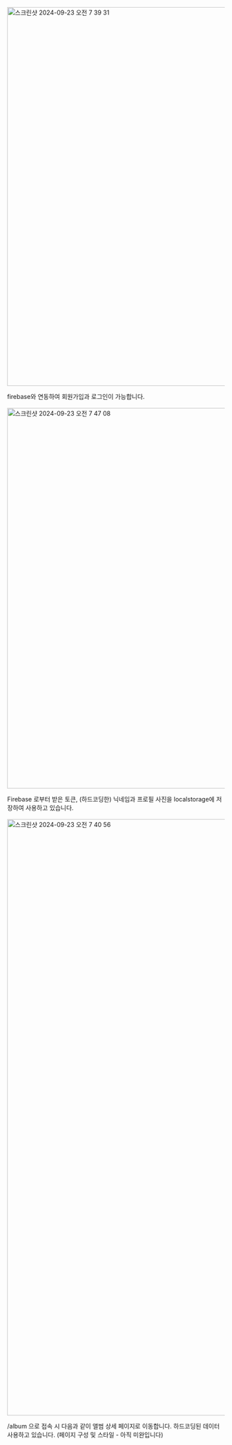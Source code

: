 <img width="878" alt="스크린샷 2024-09-23 오전 7 39 31" src="https://github.com/user-attachments/assets/3433d104-1958-440e-971c-e986cad22d1c">

firebase와 연동하여 회원가입과 로그인이 가능합니다.
<br/>
<br/>
<img width="882" alt="스크린샷 2024-09-23 오전 7 47 08" src="https://github.com/user-attachments/assets/1244239b-9a43-45d2-a72e-01e7b01bffad">

Firebase 로부터 받은 토큰, (하드코딩한) 닉네임과 프로필 사진을 localstorage에 저장하여 사용하고 있습니다.
<br/>
<br/>
<img width="1382" alt="스크린샷 2024-09-23 오전 7 40 56" src="https://github.com/user-attachments/assets/541f6828-30ac-4372-92ae-2e4e0c8af238">

/album 으로 접속 시 다음과 같이 앨범 상세 페이지로 이동합니다. 
하드코딩된 데이터 사용하고 있습니다.
(페이지 구성 및 스타일 - 아직 미완입니다)
